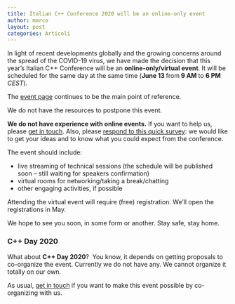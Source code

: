 ```yaml
---
title: Italian C++ Conference 2020 will be an online-only event
author: marco
layout: post
categories: Articoli
---
```



In light of recent developments globally and the growing concerns around the spread of the COVID-19 virus, we have made the decision that this year’s Italian C++ Conference will be an <strong>online-only/virtual event</strong>. It will be scheduled for the same day at the same time (<strong>June 13 </strong>from<strong> 9 AM </strong>to <strong>6 PM </strong><em>CEST</em>).


The <a href="http://italiancpp.org/itcppcon20">event page</a> continues to be the main point of reference.

We do not have the resources to postpone this event.

<strong>We do not have experience with online events.</strong> If you want to help us, please <a href="https://www.italiancpp.org/chi-siamo/contattaci/">get in touch</a>. Also, please <a href="https://forms.gle/LzoifwnrwdNmxRzy5">respond to this quick survey</a>: we would like to get your ideas and to know what you could expect from the conference.

The event should include:

- live streaming of technical sessions (the schedule will be published soon &#8211; still waiting for speakers confirmation)
- virtual rooms for networking/taking a break/chatting
- other engaging activities, if possible

Attending the virtual event will require (free) registration. We&#8217;ll open the registrations in May.


We hope to see you soon, in some form or another.
Stay safe, stay home.

<h3>C++ Day 2020</h3>

What about <strong>C++ Day 2020</strong>?  You know, it depends on getting proposals to co-organize the event. Currently we do not have any. We cannot organize it totally on our own.


As usual, <a href="https://www.italiancpp.org/chi-siamo/contattaci/">get in touch</a> if you want to make this event possible by co-organizing with us.
